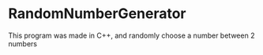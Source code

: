 # RandomNumberGenerator

This program was made in C++, and randomly choose a number between 2 numbers

